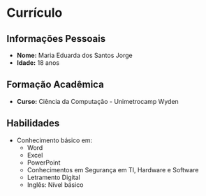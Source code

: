 # Currículo

## Informações Pessoais
- **Nome:** Maria Eduarda dos Santos Jorge 
- **Idade:** 18 anos

## Formação Acadêmica
- **Curso:** Ciência da Computação - Unimetrocamp Wyden 

## Habilidades
- Conhecimento básico em:
  - Word
  - Excel
  - PowerPoint
  - Conhecimentos em Segurança em TI, Hardware e Software
  - Letramento Digital
  - Inglês: Nível básico
